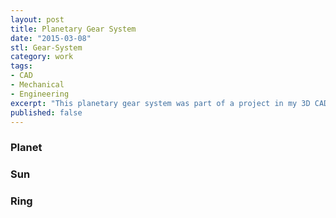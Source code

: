 ```yaml
---
layout: post
title: Planetary Gear System
date: "2015-03-08"
stl: Gear-System
category: work
tags:
- CAD
- Mechanical
- Engineering
excerpt: "This planetary gear system was part of a project in my 3D CAD class in college. The gears were cut with a waterjet and a chassis was created to rotate the gears in different variations. The gears were designed from scratch using an involute curve to profile the gear tooth."
published: false
---
```

### Planet
<script src="https://embed.github.com/view/3d/daveas/3D-Products/master/Gear-System/Involute-Gear-Planet.stl"></script>

### Sun
<script src="https://embed.github.com/view/3d/daveas/3D-Products/master/Gear-System/Involute-Gear-Sun.stl"></script>

### Ring
<script src="https://embed.github.com/view/3d/daveas/3D-Products/master/Gear-System/Involute-Gear-Ring.stl"></script>


